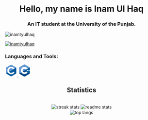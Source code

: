 <h1 align="center">Hello, my name is Inam Ul Haq</h1>
<h3 align="center">An IT student at the University of the Punjab.</h3>

<p align="left"> <img src="https://komarev.com/ghpvc/?username=inamtyulhaq&label=Profile%20views&color=0e75b6&style=flat" alt="inamtyulhaq" /> </p>

<p align="left"> <a href="https://github.com/ryo-ma/github-profile-trophy"><img src="https://github-profile-trophy.vercel.app/?username=inamtyulhaq" alt="inamtyulhaq" /></a> </p>

<h3 align="left">Languages and Tools:</h3>
<p align="left"> <a href="https://www.cprogramming.com/" target="_blank" rel="noreferrer"> <img src="https://raw.githubusercontent.com/devicons/devicon/master/icons/c/c-original.svg" alt="c" width="40" height="40"/> </a>
<img src="https://raw.githubusercontent.com/devicons/devicon/master/icons/cplusplus/cplusplus-original.svg" alt="cplusplus" width="40" height="40"/> </a>


<h2 align="center"> Statistics </h2>
<br>
<div align=center>
  <img width=390 src="https://github-readme-streak-stats-salesp07.vercel.app/?user=inamtyulhaq&count_private=true&theme=react&border_radius=10" alt="streak stats"/>
  <img width=390 src="https://github-readme-stats-salesp07.vercel.app/api?username=inamtyulhaq&count_private=true&show_icons=true&theme=react&rank_icon=github&border_radius=10" alt="readme stats" />
  <br/>
  <img width=325 align="center" src="https://github-readme-stats-inamtyulhaq.vercel.app/api/top-langs/?username=inamtyulhaq&hide=HTML&langs_count=8&layout=compact&theme=react&border_radius=10&size_weight=0.5&count_weight=0.5&exclude_repo=github-readme-stats" alt="top langs" />
</div>

<br/><br/>
